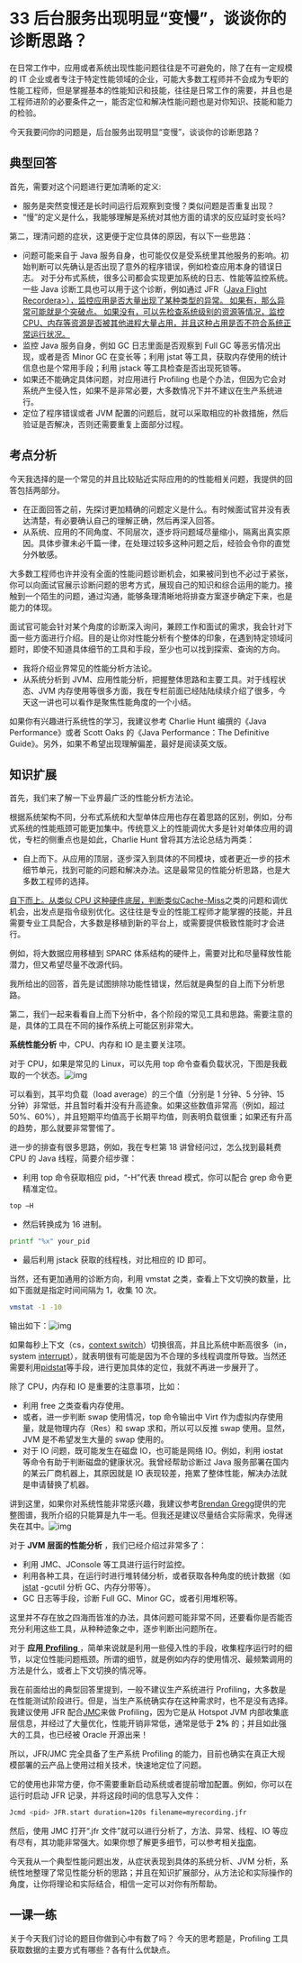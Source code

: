 33 后台服务出现明显“变慢”，谈谈你的诊断思路？
===========================

在日常工作中，应用或者系统出现性能问题往往是不可避免的，除了在有一定规模的 IT 企业或者专注于特定性能领域的企业，可能大多数工程师并不会成为专职的性能工程师，但是掌握基本的性能知识和技能，往往是日常工作的需要，并且也是工程师进阶的必要条件之一，能否定位和解决性能问题也是对你知识、技能和能力的检验。

今天我要问你的问题是，后台服务出现明显“变慢”，谈谈你的诊断思路？

典型回答
----

首先，需要对这个问题进行更加清晰的定义:

* 服务是突然变慢还是长时间运行后观察到变慢？类似问题是否重复出现？
* “慢”的定义是什么，我能够理解是系统对其他方面的请求的反应延时变长吗?

第二，理清问题的症状，这更便于定位具体的原因，有以下一些思路：

* 问题可能来自于 Java 服务自身，也可能仅仅是受系统里其他服务的影响。初始判断可以先确认是否出现了意外的程序错误，例如检查应用本身的错误日志。 对于分布式系统，很多公司都会实现更加系统的日志、性能等监控系统。一些 Java 诊断工具也可以用于这个诊断，例如通过 JFR（[Java Flight Recordera>），监控应用是否大量出现了某种类型的异常。 如果有，那么异常可能就是个突破点。 如果没有，可以先检查系统级别的资源等情况，监控 CPU、内存等资源是否被其他进程大量占用，并且这种占用是否不符合系统正常运行状况。](https://docs.oracle.com/javacomponents/jmc-5-4/jfr-runtime-guide/about.htm#JFRUH173)
* 监控 Java 服务自身，例如 GC 日志里面是否观察到 Full GC 等恶劣情况出现，或者是否 Minor GC 在变长等；利用 jstat 等工具，获取内存使用的统计信息也是个常用手段；利用 jstack 等工具检查是否出现死锁等。
* 如果还不能确定具体问题，对应用进行 Profiling 也是个办法，但因为它会对系统产生侵入性，如果不是非常必要，大多数情况下并不建议在生产系统进行。
* 定位了程序错误或者 JVM 配置的问题后，就可以采取相应的补救措施，然后验证是否解决，否则还需要重复上面部分过程。

考点分析
----

今天我选择的是一个常见的并且比较贴近实际应用的的性能相关问题，我提供的回答包括两部分。

* 在正面回答之前，先探讨更加精确的问题定义是什么。有时候面试官并没有表达清楚，有必要确认自己的理解正确，然后再深入回答。
* 从系统、应用的不同角度、不同层次，逐步将问题域尽量缩小，隔离出真实原因。具体步骤未必千篇一律，在处理过较多这种问题之后，经验会令你的直觉分外敏感。

大多数工程师也许并没有全面的性能问题诊断机会，如果被问到也不必过于紧张，你可以向面试官展示诊断问题的思考方式，展现自己的知识和综合运用的能力。接触到一个陌生的问题，通过沟通，能够条理清晰地将排查方案逐步确定下来，也是能力的体现。

面试官可能会针对某个角度的诊断深入询问，兼顾工作和面试的需求，我会针对下面一些方面进行介绍。目的是让你对性能分析有个整体的印象，在遇到特定领域问题时，即使不知道具体细节的工具和手段，至少也可以找到探索、查询的方向。

* 我将介绍业界常见的性能分析方法论。
* 从系统分析到 JVM、应用性能分析，把握整体思路和主要工具。对于线程状态、JVM 内存使用等很多方面，我在专栏前面已经陆陆续续介绍了很多，今天这一讲也可以看作是聚焦性能角度的一个小结。

如果你有兴趣进行系统性的学习，我建议参考 Charlie Hunt 编撰的《Java Performance》或者 Scott Oaks 的《Java Performance：The Definitive Guide》。另外，如果不希望出现理解偏差，最好是阅读英文版。

知识扩展
----

首先，我们来了解一下业界最广泛的性能分析方法论。

根据系统架构不同，分布式系统和大型单体应用也存在着思路的区别，例如，分布式系统的性能瓶颈可能更加集中。传统意义上的性能调优大多是针对单体应用的调优，专栏的侧重点也是如此，Charlie Hunt 曾将其方法论总结为两类：

* 自上而下。从应用的顶层，逐步深入到具体的不同模块，或者更近一步的技术细节单元，找到可能的问题和解决办法。这是最常见的性能分析思路，也是大多数工程师的选择。

[自下而上。从类似 CPU 这种硬件底层，判断类似](https://docs.oracle.com/javacomponents/jmc-5-4/jfr-runtime-guide/about.htm#JFRUH173)[Cache-Miss](https://en.wikipedia.org/wiki/CPU_cache#Cache_miss)之类的问题和调优机会，出发点是指令级别优化。这往往是专业的性能工程师才能掌握的技能，并且需要专业工具配合，大多数是移植到新的平台上，或需要提供极致性能时才会进行。

例如，将大数据应用移植到 SPARC 体系结构的硬件上，需要对比和尽量释放性能潜力，但又希望尽量不改源代码。

我所给出的回答，首先是试图排除功能性错误，然后就是典型的自上而下分析思路。

第二，我们一起来看看自上而下分析中，各个阶段的常见工具和思路。需要注意的是，具体的工具在不同的操作系统上可能区别非常大。

 **系统性能分析**    中，CPU、内存和 IO 是主要关注项。

对于 CPU，如果是常见的 Linux，可以先用 top 命令查看负载状况，下图是我截取的一个状态。![img](assets/3b927b63bec67f99e8dd72860a292601.png)

可以看到，其平均负载（load average）的三个值（分别是 1 分钟、5 分钟、15 分钟）非常低，并且暂时看并没有升高迹象。如果这些数值非常高（例如，超过 50%、60%），并且短期平均值高于长期平均值，则表明负载很重；如果还有升高的趋势，那么就要非常警惕了。

进一步的排查有很多思路，例如，我在专栏第 18 讲曾经问过，怎么找到最耗费 CPU 的 Java 线程，简要介绍步骤：

* 利用 top 命令获取相应 pid，“-H”代表 thread 模式，你可以配合 grep 命令更精准定位。

```bash
top –H

```

* 然后转换成为 16 进制。

```bash
printf "%x" your_pid

```

* 最后利用 jstack 获取的线程栈，对比相应的 ID 即可。

当然，还有更加通用的诊断方向，利用 vmstat 之类，查看上下文切换的数量，比如下面就是指定时间间隔为 1，收集 10 次。

```bash
vmstat -1 -10

```

输出如下：![img](assets/abd28cb4a771365211e1a01d628213a0.png)

如果每秒上下文（cs，[context switch](https://en.wikipedia.org/wiki/Context_switch)）切换很高，并且比系统中断高很多（in，system [interrupt](https://en.wikipedia.org/wiki/Interrupt)），就表明很有可能是因为不合理的多线程调度所导致。当然还需要利用[pidstat](https://linux.die.net/man/1/pidstat)等手段，进行更加具体的定位，我就不再进一步展开了。

除了 CPU，内存和 IO 是重要的注意事项，比如：

* 利用 free 之类查看内存使用。
* 或者，进一步判断 swap 使用情况，top 命令输出中 Virt 作为虚拟内存使用量，就是物理内存（Res）和 swap 求和，所以可以反推 swap 使用。显然，JVM 是不希望发生大量的 swap 使用的。
* 对于 IO 问题，既可能发生在磁盘 IO，也可能是网络 IO。例如，利用 iostat 等命令有助于判断磁盘的健康状况。我曾经帮助诊断过 Java 服务部署在国内的某云厂商机器上，其原因就是 IO 表现较差，拖累了整体性能，解决办法就是申请替换了机器。

讲到这里，如果你对系统性能非常感兴趣，我建议参考[Brendan Gregg](http://www.brendangregg.com/linuxperf.html)提供的完整图谱，我所介绍的只能算是九牛一毛。但我还是建议尽量结合实际需求，免得迷失在其中。![img](assets/93aa8c4516fd2266472ca4eab1b0cc40.png)

对于  **JVM 层面的性能分析** ，我们已经介绍过非常多了：

* 利用 JMC、JConsole 等工具进行运行时监控。
* 利用各种工具，在运行时进行堆转储分析，或者获取各种角度的统计数据（如[jstat](https://docs.oracle.com/javase/7/docs/technotes/tools/share/jstat.html) -gcutil 分析 GC、内存分带等）。
* GC 日志等手段，诊断 Full GC、Minor GC，或者引用堆积等。

这里并不存在放之四海而皆准的办法，具体问题可能非常不同，还要看你是否能否充分利用这些工具，从种种迹象之中，逐步判断出问题所在。

对于  **应用**[  **Profiling**    ](https://en.wikipedia.org/wiki/Profiling_(computer_programming))，简单来说就是利用一些侵入性的手段，收集程序运行时的细节，以定位性能问题瓶颈。所谓的细节，就是例如内存的使用情况、最频繁调用的方法是什么，或者上下文切换的情况等。

我在前面给出的典型回答里提到，一般不建议生产系统进行 Profiling，大多数是在性能测试阶段进行。但是，当生产系统确实存在这种需求时，也不是没有选择。我建议使用 JFR 配合[JMC](http://www.oracle.com/technetwork/java/javaseproducts/mission-control/java-mission-control-1998576.html)来做 Profiling，因为它是从 Hotspot JVM 内部收集底层信息，并经过了大量优化，性能开销非常低，通常是低于  **2%**    的；并且如此强大的工具，也已经被 Oracle 开源出来！

所以，JFR/JMC 完全具备了生产系统 Profiling 的能力，目前也确实在真正大规模部署的云产品上使用过相关技术，快速地定位了问题。

它的使用也非常方便，你不需要重新启动系统或者提前增加配置。例如，你可以在运行时启动 JFR 记录，并将这段时间的信息写入文件：

```bash
Jcmd <pid> JFR.start duration=120s filename=myrecording.jfr

```

然后，使用 JMC 打开“.jfr 文件”就可以进行分析了，方法、异常、线程、IO 等应有尽有，其功能非常强大。如果你想了解更多细节，可以参考相关[指南](https://blog.takipi.com/oracle-java-mission-control-the-ultimate-guide/)。

今天我从一个典型性能问题出发，从症状表现到具体的系统分析、JVM 分析，系统性地整理了常见性能分析的思路；并且在知识扩展部分，从方法论和实际操作的角度，让你将理论和实际结合，相信一定可以对你有所帮助。

一课一练
----

关于今天我们讨论的题目你做到心中有数了吗？ 今天的思考题是，Profiling 工具获取数据的主要方式有哪些？各有什么优缺点。
